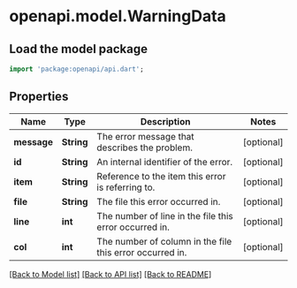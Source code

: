 # openapi.model.WarningData

## Load the model package
```dart
import 'package:openapi/api.dart';
```

## Properties
Name | Type | Description | Notes
------------ | ------------- | ------------- | -------------
**message** | **String** | The error message that describes the problem. | [optional] 
**id** | **String** | An internal identifier of the error. | [optional] 
**item** | **String** | Reference to the item this error is referring to. | [optional] 
**file** | **String** | The file this error occurred in. | [optional] 
**line** | **int** | The number of line in the file this error occurred in. | [optional] 
**col** | **int** | The number of column in the file this error occurred in. | [optional] 

[[Back to Model list]](../README.md#documentation-for-models) [[Back to API list]](../README.md#documentation-for-api-endpoints) [[Back to README]](../README.md)


